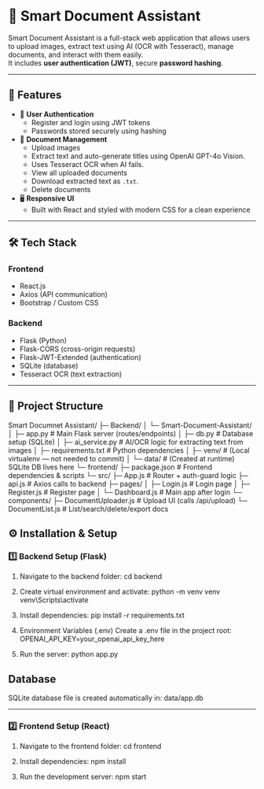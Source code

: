 # 📄 Smart Document Assistant

Smart Document Assistant is a full-stack web application that allows users to upload images, extract text using AI (OCR with Tesseract), manage documents, and interact with them easily.  
It includes **user authentication (JWT)**, secure **password hashing**.

---

## 🚀 Features
- 🔑 **User Authentication**
  - Register and login using JWT tokens
  - Passwords stored securely using hashing
- 📂 **Document Management**
  - Upload images
  - Extract text and auto-generate titles using OpenAI GPT-4o Vision.
  - Uses Tesseract OCR when AI fails.
  - View all uploaded documents
  - Download extracted text as `.txt`.
  - Delete documents
- 🖥️ **Responsive UI**
  - Built with React and styled with modern CSS for a clean experience

---

## 🛠️ Tech Stack

### **Frontend**
- React.js
- Axios (API communication)
- Bootstrap / Custom CSS

### **Backend**
- Flask (Python)
- Flask-CORS (cross-origin requests)
- Flask-JWT-Extended (authentication)
- SQLite (database)
- Tesseract OCR (text extraction)

---

## 📂 Project Structure

Smart Documnet Assistant/
├─ Backend/
│  └─ Smart-Document-Assistant/
│     ├─ app.py              # Main Flask server (routes/endpoints)
│     ├─ db.py               # Database setup (SQLite)
│     ├─ ai_service.py       # AI/OCR logic for extracting text from images
│     ├─ requirements.txt    # Python dependencies
│     ├─ venv/               # (Local virtualenv — not needed to commit)
│     └─ data/               # (Created at runtime) SQLite DB lives here
└─ frontend/
   ├─ package.json           # Frontend dependencies & scripts
   └─ src/
      ├─ App.js              # Router + auth-guard logic
      ├─ api.js              # Axios calls to backend
      ├─ pages/
      │  ├─ Login.js         # Login page
      │  ├─ Register.js      # Register page
      │  └─ Dashboard.js     # Main app after login
      └─ components/
         ├─ DocumentUploader.js  # Upload UI (calls /api/upload)
         └─ DocumentList.js      # List/search/delete/export docs


## ⚙️ Installation & Setup

### 1️⃣ Backend Setup (Flask)
1. Navigate to the backend folder:
    cd backend

2. Create virtual environment and activate:
    python -m venv venv
    venv\Scripts\activate      

3. Install dependencies:
    pip install -r requirements.txt

4. Environment Variables (.env)
    Create a .env file in the project root:
    OPENAI_API_KEY=your_openai_api_key_here

5. Run the server:
    python app.py

## Database
SQLite database file is created automatically in:
data/app.db

---

### 2️⃣ Frontend Setup (React)
1. Navigate to the frontend folder:
    cd frontend

2. Install dependencies:
    npm install

3. Run the development server:
    npm  start

    